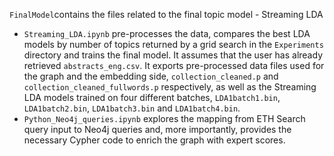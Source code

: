 
`FinalModel`contains the files related to the final topic model - Streaming LDA

* `Streaming_LDA.ipynb` pre-processes the data, compares the best LDA models by number of topics returned by a grid search in the `Experiments` directory and trains the final model. It assumes that the user has already retrieved `abstracts_eng.csv`. It exports pre-processed data files used for the graph and the embedding side, `collection_cleaned.p` and `collection_cleaned_fullwords.p` respectively, as well as the Streaming LDA models trained on four different batches, `LDA1batch1.bin`, `LDA1batch2.bin`, `LDA1batch3.bin` and `LDA1batch4.bin`.
* `Python_Neo4j_queries.ipynb` explores the mapping from ETH Search query input to Neo4j queries and, more importantly, provides the necessary Cypher code to enrich the graph with expert scores.
